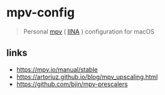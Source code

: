 # mpv-config

> Personal [mpv](https://github.com/mpv-player/mpv) ( [IINA](https://github.com/iina/iina) ) configuration for macOS

## links

- <https://mpv.io/manual/stable>
- <https://artoriuz.github.io/blog/mpv_upscaling.html>
- <https://github.com/bjin/mpv-prescalers>









